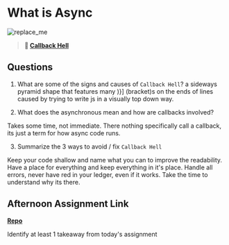 # What is Async

![replace_me](https://codeworks.blob.core.windows.net/public/assets/img/illustrations/placeholder.svg)

> **📖 [Callback Hell](https://codeworksacademy.com/fs-student-guide/resources/wk4/01-Callbacks)**

## Questions

1. What are some of the signs and causes of `Callback Hell`?
a sideways pyramid shape that features many )}] (bracket)s on the ends of lines caused by trying to write js in a visually top down way. 

2. What does the asynchronous mean and how are callbacks involved?

Takes some time, not immediate.  There nothing specifically call a callback, its just a term for how async code runs.

3. Summarize the 3 ways to avoid / fix `Callback Hell`

Keep your code shallow and name what you can to improve the readability.
Have a place for everything and keep everything in it's place.
Handle all errors, never have red in your ledger, even if it works.  Take the time to understand why its there.

## Afternoon Assignment Link

**[Repo](https://andrewlarue.github.io/TriviaDb/)**

Identify at least 1 takeaway from today's assignment

